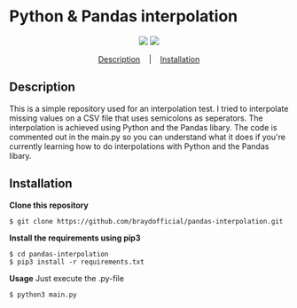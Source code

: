 # Python & Pandas interpolation
<p align="center">
    <img src="https://img.shields.io/tokei/lines/github/braydofficial/pandas-interpolation">
    <img src="https://img.shields.io/github/license/braydofficial/pandas-interpolation">
</p>

<p align="center">
    <a href="#description">Description</a>
    &nbsp;&nbsp;&nbsp;|&nbsp;&nbsp;&nbsp;
    <a href="#installation">Installation</a>
</p>

## Description
This is a simple repository used for an interpolation test. I tried to interpolate missing values on a CSV file that uses semicolons as seperators.
The interpolation is achieved using Python and the Pandas libary. The code is commented out in the main.py so you can understand what it does if
you're currently learning how to do interpolations with Python and the Pandas libary.

## Installation
**Clone this repository**
```
$ git clone https://github.com/braydofficial/pandas-interpolation.git
```
**Install the requirements using pip3**
```
$ cd pandas-interpolation
$ pip3 install -r requirements.txt
```
**Usage**
Just execute the .py-file
```
$ python3 main.py
```